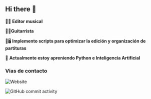 ## Hi there 👋

📖🎼 **Editor musical**  

🎸📜**Guitarrista**  

📂🖥️ **Implemento scripts para optimizar la edición y organización de partituras**

🌱 **Actualmente estoy apreniendo Python e Inteligencia Artificial**

### Vias de contacto

![Website](https://img.shields.io/website?url=https%3A%2F%2Facustico.netlify.app%2F)

![GitHub commit activity](https://img.shields.io/github/commit-activity/m/J3zz96/MusicArchiveTools)

<!--
**J3zz96/J3zz96** is a ✨ _special_ ✨ repository because its `README.md` (this file) appears on your GitHub profile.

Here are some ideas to get you started:

- 🔭 I’m currently working on ...
- 🌱 I’m currently learning ...
- 👯 I’m looking to collaborate on ...
- 🤔 I’m looking for help with ...
- 💬 Ask me about ...
- 📫 How to reach me: ...
- 😄 Pronouns: ...
- ⚡ Fun fact: ...
📂 :open_file_folder:
📁 :file_folder:
🎼 :musical_score:
🎹 :musical_keyboard:
🎻 :violin:
👾 :space_invader:
🎸 :guitar:
🎷 :saxophone:
🎺 :trumpet:
-->
